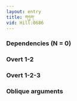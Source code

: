 ```yaml
---
layout: entry
title: གཏུག་
vid: Hill:0686
---
```

### Dependencies (N = 0)


### Overt 1-2


### Overt 1-2-3


### Oblique arguments
